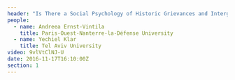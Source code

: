 ```yaml
---
header: "Is There a Social Psychology of Historic Grievances and Intergroup Conflict in the Age of ‘Radicalisation’?"
people:
  - name: Andreea Ernst-Vintila
    title: Paris-Ouest-Nanterre-la-Défense University
  - name: Yechiel Klar
    title: Tel Aviv University
video: 9vlVtClNJ-U
date: 2016-11-17T16:10:00Z
section: 1
---
```

